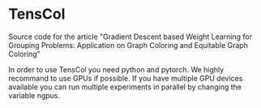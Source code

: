 # TensCol
Source code for the article "Gradient Descent based Weight Learning for Grouping Problems: Application on Graph Coloring and Equitable Graph Coloring"

In order to use TensCol you need python and pytorch. 
We highly recommand to use GPUs if possible. 
If you have multiple GPU devices available you can run multiple experiments in parallel by changing the variable ngpus. 
